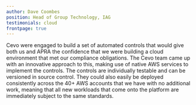 ```yaml
---
author: Dave Coombes
position: Head of Group Technology, IAG
testimonials: cloud
frontpage: true
---
```

Cevo were engaged to build a set of automated controls that would give both us and APRA the confidence that we were building a cloud environment that met our compliance obligations. The Cevo team came up with an innovative approach to this, making use of native AWS services to implement the controls. The controls are individually testable and can be versioned in source control. They could also easily be deployed consistently across the 40+ AWS accounts that we have with no additional work, meaning that all new workloads that come onto the platform are immediately subject to the same standards.